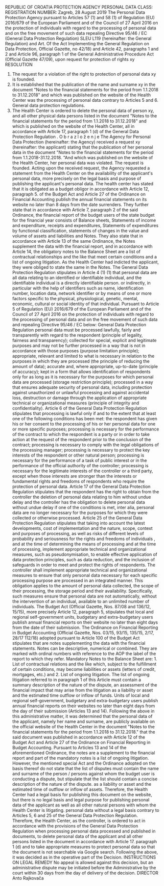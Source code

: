 REPUBLIC OF CROATIA PROTECTION AGENCY PERSONAL DATA CLASS: 
REGISTRATION NUMBER: 
Zagreb, 28 August 2019 
The Personal Data Protection Agency pursuant to Articles 57 (1) and 58 (1) of Regulation (EU) 2016/679 of the European Parliament and of the Council of 27 April 2016 on the protection of individuals with regard to the processing of personal data and on the free movement of such data repealing Directive 95/46 / EC (General Data Protection Regulation) SLEU L119 (hereinafter: the General Regulation) and Art. Of the Act Implementing the General Regulation on Data Protection, Official Gazette, no 42/18) and Article 42, paragraphs 1 and 2 and Article 96, paragraph 1 of the General Administrative Procedure Act (Official Gazette 47/09), upon request for protection of rights xy  
RESOLUTION 
1. The request for a violation of the right to protection of personal data xy is founded. 
2. It is established that the publication of the name and surname xy in the document "Notes to the financial statements for the period from 1.1.2018 to 31.12.2018" and which was published on the website of the Health Center was the processing of personal data contrary to Articles 5 and 6. General data protection regulations. 
3. The Health Center is ordered to delete the personal data of person xy, and all other physical data persons listed in the document "Notes to the financial statements for the period from 1.1.2018 to 31.12.2018" and which is published on the website of the Health Center, all in accordance with Article 17, paragraph 1 (d) of the General Data Protection Regulation . 
O b r a z l o ž e n j e 
The Agency for Personal Data Protection (hereinafter: the Agency) received a request xy (hereinafter: the applicant) stating that the publication of her personal data in the document "Notes to the financial statements for the period from 1.1.2018-31.12.2018. "And which was published on the website of the Health Center, her personal data was violated. 
The request is founded. 
Acting upon the received request, the Agency requested a statement from the Health Center on the availability of the applicant's personal data, more precisely on the legal basis and purpose of publishing the applicant's personal data. 
The health center has stated that it is obligated as a budget obligor in accordance with Article 12, paragraph 5. of the Budget Act and Article 27 of the Ordinance on Financial Accounting publish the annual financial statements on its website no later than 8 days from the date surrenders. They further state that in accordance with Article 7, paragraph 2 of the said Ordinance, the financial report of the budget users of the state budget for the financial year consists of Balance sheets, Statements of income and expenditure, receipts and expenditures, Statements of expenditures by functional classification, statements of changes in the value and volume of assets and liabilities and Notes. They also state that in accordance with Article 13 of the same Ordinance, the Notes supplement the data with the financial report, and in accordance with Article 14, the obligatory notes to the Balance Sheet are a list of contractual relationships and the like that meet certain conditions and a list of ongoing litigation. As the Health Center had indicted the applicant, they were obliged to state the same in the Notes. The General Data Protection Regulation stipulates in Article 4 (1) (1) that personal data are all data relating to an identified or identifiable individual, and the identifiable individual is a directly identifiable person. or indirectly, in particular with the help of identifiers such as name, identification number, location data, network identifier or by means of one or more factors specific to the physical, physiological, genetic, mental, economic, cultural or social identity of that individual. 
Pursuant to Article 5 of Regulation (EU) 2016/679 of the European Parliament and of the Council of 27 April 2016 on the protection of individuals with regard to the processing of personal data and on the free movement of such data and repealing Directive 95/46 / EC below: General Data Protection Regulation personal data must be processed lawfully, fairly and transparently with regard to the respondent (principle of legality, fairness and transparency); collected for special, explicit and legitimate purposes and may not be further processed in a way that is not in accordance with those purposes (purpose limitation principle); appropriate, relevant and limited to what is necessary in relation to the purposes in which they are processed (the principle of reducing the amount of data); accurate and, where appropriate, up-to-date (principle of accuracy); kept in a form that allows identification of respondents only for as long as it is necessary for the purposes for which personal data are processed (storage restriction principle); processed in a way that ensures adequate security of personal data, including protection against unauthorized or unlawful processing and against accidental loss, destruction or damage through the application of appropriate technical or organizational measures (principle of integrity and confidentiality). 
Article 6 of the General Data Protection Regulation stipulates that processing is lawful only if and to the extent that at least one of the following conditions has been met: the respondent has given his or her consent to the processing of his or her personal data for one or more specific purposes; processing is necessary for the performance of the contract to which the respondent is a party or in order to take action at the request of the respondent prior to the conclusion of the contract; processing is necessary to comply with the legal obligations of the processing manager; processing is necessary to protect the key interests of the respondent or other natural person; processing is necessary for the performance of a task of public interest or in the performance of the official authority of the controller; processing is necessary for the legitimate interests of the controller or a third party, except when those interests are stronger than the interests or fundamental rights and freedoms of respondents who require the protection of personal data. 
Article 17 of the General Data Protection Regulation stipulates that the respondent has the right to obtain from the controller the deletion of personal data relating to him without undue delay and the controller has the obligation to delete personal data without undue delay if one of the conditions is met, inter alia, personal data are no longer necessary for the purposes for which they were collected or otherwise processed. 
Article 25 of the General Data Protection Regulation stipulates that taking into account the latest developments, cost of implementation and the nature, scope, context and purposes of processing, as well as risks of different levels of probability and seriousness for the rights and freedoms of individuals , and at the time of determining the means of processing and at the time of processing, implement appropriate technical and organizational measures, such as pseudonymisation, to enable effective application of data protection principles, such as data reduction, and the inclusion of safeguards in order to meet and protect the rights of respondents. The controller shall implement appropriate technical and organizational measures to ensure that only personal data necessary for each specific processing purpose are processed in an integrated manner. This obligation applies to the amount of personal data collected, the scope of their processing, the storage period and their availability. Specifically, such measures ensure that personal data are not automatically, without the intervention of an individual, available to an unlimited number of individuals. 
The Budget Act (Official Gazette, Nos. 87/08 and 136/12, 15/15), more precisely Article 12, paragraph 5, stipulates that local and regional self-government units, budgetary and extra-budgetary users publish annual financial reports on their website no later than eight days from the date of their submission. 
The Ordinance on Financial Reporting in Budget Accounting (Official Gazette, Nos. 03/15, 93/15, 135/15, 2/17, 28/17 112/18) adopted pursuant to Article 100 of the Budget Act stipulates that are notes supplementing the data with the financial statements. Notes can be descriptive, numerical or combined. They are marked with ordinal numbers with reference to the AOP the label of the report to which they refer. Mandatory Notes to the Balance Sheet are: 1. List of contractual relations and the like which, subject to the fulfillment of certain conditions, may become liabilities or assets (letters of credit, mortgages, etc.) and 2. List of ongoing litigation. The list of ongoing litigation referred to in paragraph 1 of this Article must contain a summary description of the nature of the dispute, an assessment of the financial impact that may arise from the litigation as a liability or asset and the estimated time outflow or inflow of funds. Units of local and regional self-government, budgetary and extra-budgetary users publish annual financial reports on their websites no later than eight days from the day of their submission (Articles 13 and 14). 
Following the above in this administrative matter, it was determined that the personal data of the applicant, namely her name and surname, are publicly available on the official website of the Health Center in the document "Notes to the financial statements for the period from 1.1.2018 to 31.12.2018." that the said document was published in accordance with Article 12 of the Budget Act and Article 27 of the Ordinance on Financial Reporting in Budget Accounting. Pursuant to Articles 13 and 14 of the aforementioned Ordinance, the notes are a supplement to the financial report and part of the mandatory notes is a list of ongoing litigation. However, the mentioned special Act and the Ordinance adopted on the basis thereof do not state that the list of disputes must contain the name and surname of the person / persons against whom the budget user is conducting a dispute, but stipulate that the list should contain a concise description of the nature of the dispute. as a liability or asset and the estimated time of outflow or inflow of assets.
Therefore, the Health Center had a legal basis for publishing this document on the website, but there is no legal basis and legal purpose for publishing personal data of the applicant as well as all other natural persons with whom the Health Center is litigating. personal data without a legal basis contrary to Articles 5, 6 and 25 of the General Data Protection Regulation. Therefore, the Health Center, as the controller, is ordered to act in accordance with the provisions of the General Data Protection Regulation when processing personal data processed and published in documents, to delete personal data of the applicant and all other persons listed in the document in accordance with Article 17. paragraph 1 (d) and to take appropriate measures to protect personal data so that the document is not searchable via Google search. 
Following the above, it was decided as in the operative part of the Decision. 
INSTRUCTIONS ON LEGAL REMEDY 
No appeal is allowed against this decision, but an administrative dispute may be initiated before the Administrative by the court within 30 days from the day of delivery of the decision. 
DIRECTOR 
Anto Rajkovača
